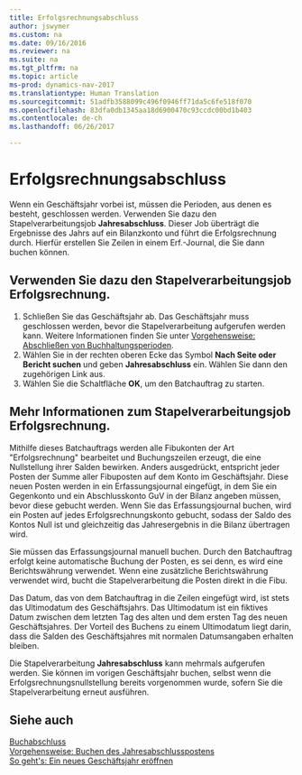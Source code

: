 ```yaml
---
title: Erfolgsrechnungsabschluss
author: jswymer
ms.custom: na
ms.date: 09/16/2016
ms.reviewer: na
ms.suite: na
ms.tgt_pltfrm: na
ms.topic: article
ms-prod: dynamics-nav-2017
ms.translationtype: Human Translation
ms.sourcegitcommit: 51adfb3588099c496f0946ff71da5c6fe518f070
ms.openlocfilehash: 83dfa0db1345aa18d6900470c93ccdc00bd1b403
ms.contentlocale: de-ch
ms.lasthandoff: 06/26/2017

---
```

# <a name="close-income-statement"></a>Erfolgsrechnungsabschluss
Wenn ein Geschäftsjahr vorbei ist, müssen die Perioden, aus denen es besteht, geschlossen werden. Verwenden Sie dazu den Stapelverarbeitungsjob **Jahresabschluss**. Dieser Job überträgt die Ergebnisse des Jahrs auf ein Bilanzkonto und führt die Erfolgsrechnung durch. Hierfür erstellen Sie Zeilen in einem Erf.-Journal, die Sie dann buchen können.

## <a name="to-run-the-close-income-statement-batch-job"></a>Verwenden Sie dazu den Stapelverarbeitungsjob Erfolgsrechnung.
1. Schließen Sie das Geschäftsjahr ab. Das Geschäftsjahr muss geschlossen werden, bevor die Stapelverarbeitung aufgerufen werden kann. Weitere Informationen finden Sie unter [Vorgehensweise: Abschließen von Buchhaltungsperioden](year-close-account-periods.md).
2. Wählen Sie in der rechten oberen Ecke das Symbol **Nach Seite oder Bericht suchen** und geben **Jahresabschluss** ein. Wählen Sie dann den zugehörigen Link aus.
3. Wählen Sie die Schaltfläche **OK**, um den Batchauftrag zu starten.

## <a name="about-the-close-income-statement-batch-job"></a>Mehr Informationen zum Stapelverarbeitungsjob Erfolgsrechnung.
Mithilfe dieses Batchauftrags werden alle Fibukonten der Art "Erfolgsrechnung" bearbeitet und Buchungszeilen erzeugt, die eine Nullstellung ihrer Salden bewirken. Anders ausgedrückt, entspricht jeder Posten der Summe aller Fibuposten auf dem Konto im Geschäftsjahr. Diese neuen Posten werden in ein Erfassungsjournal eingefügt, in dem Sie ein Gegenkonto und ein Abschlusskonto GuV in der Bilanz angeben müssen, bevor diese gebucht werden. Wenn Sie das Erfassungsjournal buchen, wird ein Posten auf jedes Erfolgsrechnungskonto gebucht, sodass der Saldo des Kontos Null ist und gleichzeitig das Jahresergebnis in die Bilanz übertragen wird.

Sie müssen das Erfassungsjournal manuell buchen. Durch den Batchauftrag erfolgt keine automatische Buchung der Posten, es sei denn, es wird eine Berichtswährung verwendet. Wenn eine zusätzliche Berichtswährung verwendet wird, bucht die Stapelverarbeitung die Posten direkt in die Fibu.

Das Datum, das von dem Batchauftrag in die Zeilen eingefügt wird, ist stets das Ultimodatum des Geschäftsjahrs. Das Ultimodatum ist ein fiktives Datum zwischen dem letzten Tag des alten und dem ersten Tag des neuen Geschäftsjahres. Der Vorteil des Buchens zu einem Ultimodatum liegt darin, dass die Salden des Geschäftsjahres mit normalen Datumsangaben erhalten bleiben.

Die Stapelverarbeitung **Jahresabschluss** kann mehrmals aufgerufen werden. Sie können im vorigen Geschäftsjahr buchen, selbst wenn die Erfolgsrechnungsnullstellung bereits vorgenommen wurde, sofern Sie die Stapelverarbeitung erneut ausführen.

## <a name="see-also"></a>Siehe auch
[Buchabschluss](year-close-books.md)  
[Vorgehensweise: Buchen des Jahresabschlusspostens](year-how-post-year-end-close-entry.md)  
[So geht's: Ein neues Geschäftsjahr eröffnen](finance-setup-how-open-new-fiscal-year.md)

